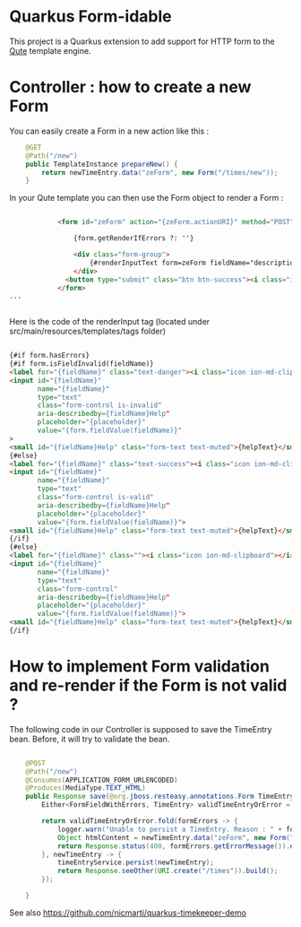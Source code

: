 # Quarkus Form-idable

This project is a Quarkus extension to add support for HTTP form to the [Qute](https://quarkus.io/guides/qute-reference) template engine.

# Controller : how to create a new Form

You can easily create a Form in a new action like this : 

```java
    @GET
    @Path("/new")
    public TemplateInstance prepareNew() {
        return newTimeEntry.data("zeForm", new Form("/times/new"));
    }
```    

In your Qute template you can then use the Form object to render a Form :

```html

            <form id="zeForm" action="{zeForm.actionURI}" method="POST" class="form">

                {form.getRenderIfErrors ?: ''}

                <div class="form-group">
                    {#renderInputText form=zeForm fieldName="description" label="Task description :" placeholder="Enter task description" helpText="Required. Be as descriptive as possible. Explain what you worked on today."}{/renderInputText}
                </div>
              <button type="submit" class="btn btn-success"><i class="icon ion-md-archive" size="small"></i> Save new entry</button>
            </form>
...
              
```              

Here is the code of the renderInput tag (located under src/main/resources/templates/tags folder) 

```html

{#if form.hasErrors}
{#if form.isFieldInvalid(fieldName)}
<label for="{fieldName}" class="text-danger"><i class="icon ion-md-clipboard"></i> {label}</label>
<input id="{fieldName}"
       name="{fieldName}"
       type="text"
       class="form-control is-invalid"
       aria-describedby={fieldName}Help"
       placeholder="{placeholder}"
       value="{form.fieldValue(fieldName)}"
>
<small id="{fieldName}Help" class="form-text text-muted">{helpText}</small>
{#else}
<label for="{fieldName}" class="text-success"><i class="icon ion-md-clipboard"></i> {label}</label>
<input id="{fieldName}"
       name="{fieldName}"
       type="text"
       class="form-control is-valid"
       aria-describedby={fieldName}Help"
       placeholder="{placeholder}"
       value="{form.fieldValue(fieldName)}">
<small id="{fieldName}Help" class="form-text text-muted">{helpText}</small>
{/if}
{#else}
<label for="{fieldName}" class=""><i class="icon ion-md-clipboard"></i> {label}</label>
<input id="{fieldName}"
       name="{fieldName}"
       type="text"
       class="form-control"
       aria-describedby={fieldName}Help"
       placeholder="{placeholder}"
       value="{form.fieldValue(fieldName)}">
<small id="{fieldName}Help" class="form-text text-muted">{helpText}</small>
{/if}
```

# How to implement Form validation and re-render if the Form is not valid ?

The following code in our Controller is supposed to save the TimeEntry bean. 
Before, it will try to validate the bean.

```java 

    @POST
    @Path("/new")
    @Consumes(APPLICATION_FORM_URLENCODED)
    @Produces(MediaType.TEXT_HTML)
    public Response save(@org.jboss.resteasy.annotations.Form TimeEntryDTO timeEntryDTO) {
        Either<FormFieldWithErrors, TimeEntry> validTimeEntryOrError = validation.validate(timeEntryDTO);

        return validTimeEntryOrError.fold(formErrors -> {
            logger.warn("Unable to persist a TimeEntry. Reason : " + formErrors.getErrorMessage());
            Object htmlContent = newTimeEntry.data("zeForm", new Form("/times/new", timeEntryDTO ,formErrors));
            return Response.status(400, formErrors.getErrorMessage()).entity(htmlContent).build();
        }, newTimeEntry -> {
            timeEntryService.persist(newTimeEntry);
            return Response.seeOther(URI.create("/times")).build();
        });

    }
```

See also https://github.com/nicmarti/quarkus-timekeeper-demo



